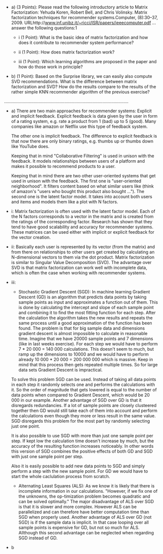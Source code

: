 - a) (3 Points): Please read the following introductory article to Matrix Factorization:
Yehuda Koren, Robert Bell, and Chris Volinsky. Matrix factorization techniques for recommender systems.Computer, (8):30–37, 2009.  URLhttp://www.inf.unibz.it/~ricci/ISR/papers/ieeecomputer.pdf
... answer the following questions:1
  
  - i (1 Point): What is the basic idea of matrix factorization and how does it contribute to recommender system performance? 

  - ii (1 Point): How does matrix factorization work? 

  - iii (1 Point): Which learning algorithms are proposed in the paper and how do those work in principle? 


- b) (1 Point): Based on the Surprise library, we can easily also compute SVD recommendations. What is the difference between matrix factorization and SVD? How do the results compare to the results of the rather simple KNN recommender algorithm of the previous exercise? 

.....................................................................................................

- a) There are two main approaches for recommender systems: Explicit and implicit feedback. Explicit feedback is data given by the user in form of a rating system, e.g. rate a product from 1 (bad) up to 5 (good). Many companies like amazon or Netflix use this type of feedback system. 
  
  The other one is implicit feedback. The difference to explicit feedback is that now there are only binary ratings, e.g. thumbs up or thumbs down like YouTube does. 
  
  Keeping that in mind "Collaborative Filtering" is used in unison with the feedback. It models relationships between users of a platform and makes it possible to recommend products to a user. 
  
  Keeping that in mind there are two other user-oriented systems that get used in unison with the feedback. The first one is "user-oriented neighborhood". It filters content based on what similar users like (think of amazon's "users who bought this product also bought ..."). The second one is the latent factor model. It takes into account both users and items and models them like a plot with N factors. 
  
- i: Matrix factorization is often used with the latent factor model. Each of the N factors corresponds to a vector in the matrix and is created from the ratings of the corresponding factor. Research has shown that they tend to have good scalability and accuracy for recommender systems. These matrices can be used either with implicit or explicit feedback for the vector creation. 
 
- ii: Basically each user is represented by its vector (from the matrix) and from there on relationships to other users get created by calculating an N-dimensional vectors to them via the dot product. Matrix factorization is similar to Singular Value Decomposition (SVD). The advantage over SVD is that matrix factorization can work well with incomplete data, which is often the case when working with recommender systems. 

- iii: 
  - Stochastic Gradient Descent (SGD): In machine learning Gradient Descent (GD) is an algorithm that predicts data points by taking sample points as input and approximates a function out of them. This is done by calculating the intercept and slope of each sample point and combining it to find the most fitting function for each step. After the calculation the algorithm takes the new results and repeats the same process until a good approximation of the function has been found. The problem is that for big sample data and dimensions gradient descent is almost impossible to calculate in reasonable time. Imagine that we have 20000 sample points and 7 dimensions (like in last weeks exercise). For each step we would have to perform 7 * 20 000 = 140 000 calculations. This doesn't seem to much, but ramp up the dimensions to 10000 and we would have to perform already 10 000 * 20 000 = 200 000 000 which is massive. Keep in mind that this process then gets repeated multiple times. So for large data sets Gradient Descent is impractical. 
  
  To solve this problem SGD can be used. Instead of taking all data points in each step it randomly selects one and performs the calculations with it. So the order of magnitude that gets lowered is equal to the number of data points when compared to Gradient Descent, which would be 20 000 in our example. Another advantage of SGD over GD is that it disregards redundancies. If a lot of sample points are closely clusteered together then GD would still take each of them into account and perform the calculations even though they more or less result in the same value. SGD disregards this problem for the most part by randomly selecting just one point. 
  
  It is also possible to use SGD with more than just one sample point per step. If kept low the calculation time doesn't increase by much, but the accuracy of the resulting function increases noticeably. In other words this version of SGD combines the positive effects of both GD and SGD with just one sample point per step. 
  
  Also it is easily possible to add new data points to SGD and simply perform a step with the new sample point. For GD we would have to start the whole caclulation process from scratch. 
  
  - Alternating Least Squares (ALS): As we know it is likely that there is incomplete information in our calculations. "However, if we fix one of the unknowns, the op-timization problem becomes quadratic and can be solved optimally." 
  The major disadvantage of ALS over SGD is that it is slower and more complex. However ALS can be parallelized and can therefore have better computation time than SGD when properly used. Another advantage of ALS over GD (not SGD) is if the sample data is implicit. In that case looping over all sample points is expensive for GD, but not so much for ALS. Allthough this second advantage can be neglected when regarding SGD instead of GD. 

- b 